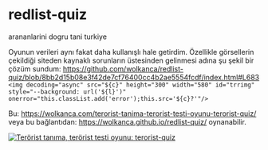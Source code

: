 # redlist-quiz
arananlarini dogru tani turkiye

Oyunun verileri aynı fakat daha kullanışlı hale getirdim. Özellikle görsellerin çekildiği siteden kaynaklı sorunların üstesinden gelinmesi adına şu şekil bir çözüm sundum: https://github.com/wolkanca/redlist-quiz/blob/8bb2d15b08e3f42de7cf76400cc4b2ae5554fcdf/index.html#L683
`<img decoding="async" src="${c}" height="300" width="580" id="trrimg" style="--background: url('${l}')" onerror="this.classList.add('error');this.src='${c}?'"/>`

Bu: https://wolkanca.com/terorist-tanima-terorist-testi-oyunu-terorist-quiz/ veya bu bağlantıdan: https://wolkanca.github.io/redlist-quiz/ oynanabilir.

[![Terörist tanıma, terörist testi oyunu: terorist-quiz](https://github.com/wolkanca/redlist-quiz/assets/480403/58550eac-98e0-4aa4-a829-5f641235d8c3)](https://wolkanca.com/terorist-tanima-terorist-testi-oyunu-terorist-quiz/#oyun)
